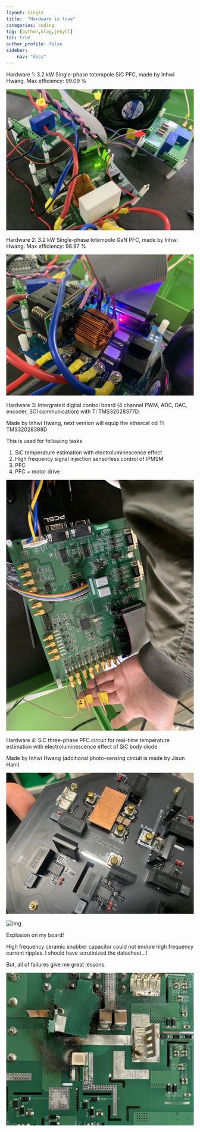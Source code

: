 ```yaml
---
layout: single
title:  "Hardware is love"
categories: coding
tag: [python,blog,jekyll]
toc: true
author_profile: false
sidebar: 
    nav: "docs"
---
```


Hardware 1: 3.2 kW Single-phase totempole SiC PFC, made by Inhwi Hwang.
Max efficiency: 99.09 %

![image-20221209011910157](../images/2022-03-05-first/image-20221209011910157.png)

Hardware 2: 3.2 kW Single-phase totempole GaN PFC, made by Inhwi Hwang.
Max efficiency: 98.97 %

![image-20221209011959621](../images/2022-03-05-first/image-20221209011959621.png)

Hardware 3: Intergrated digital control board (4 channel PWM, ADC, DAC, encoder, SCI communication) with Ti TMS32028377D.

Made by Inhwi Hwang, next version will equip the ethercat od Ti TMS32028388D

This is used for following tasks

1. SiC temperature estimation with electroluminescence effect
2. High frequency signal injection sensorless control of IPMSM
3. PFC
4. PFC + motor drive

![image-20221209012412387](../images/2022-03-05-first/image-20221209012412387.png)

Hardware 4: SiC three-phase PFC circuit for real-time temperature estimation with electroluminescence effect of SiC body diode

Made by Inhwi Hwang (additional photo-sensing circuit is made by Jisun Ham)

![image-20221209013640460](../images/2022-03-05-first/image-20221209013640460.png)

![img](https://lh3.googleusercontent.com/widafMlDqMvsbjmyxirDnMpSolztfkOtJ34hUmNs19ijT4iRIv2Ow4orQysb9Id_MFoz9KbUI-OEXyqItjURJBS7NTqmIB-s1YdIhSHc2fTbYxApXbBDJbfNY6L_F14dZm04gjgva_CLYFzhpabUQGXMdwNXRZkhrPOj13x9ZKyIlt-sFPl3=w1280)

Explosion on my board!

High frequency ceramic snubber capacitor could not endure high frequency current ripples. I should have scrutinized the datasheet...!

But, all of failures give me great lessons.

![image-20221209013020234](../images/2022-03-05-first/image-20221209013020234.png)


